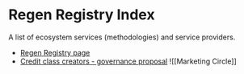 # Regen Registry Index
A list of ecosystem services (methodologies) and service providers. 
- [Regen Registry page](https://registry.regen.network)
- [Credit class creators - governance proposal](https://github.com/regen-network/governance/tree/main/proposals/2021-12-regen-registry-credit-class-creator)
![[Marketing Circle]]